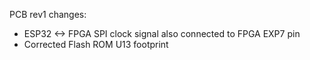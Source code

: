 PCB rev1 changes:
- ESP32 <-> FPGA SPI clock signal also connected to FPGA EXP7 pin
- Corrected Flash ROM U13 footprint
